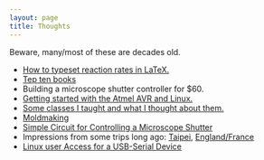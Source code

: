 ```yaml
---
layout: page
title: Thoughts
---
```


Beware, many/most of these are decades old.

* [How to typeset reaction rates in LaTeX.](rates)
* [Tep ten books](books)
* Building a microscope shutter controller for $60.
* [Getting started with the Atmel AVR and Linux.](avrlinux)
* [Some classes I taught and what I thought about them.](classes)
* [Moldmaking](moldmaking)
* [Simple Circuit for Controlling a Microscope Shutter](shutter)
* Impressions from some trips long ago: [Taipei](taipei), [England/France](englandfrance)
* [Linux user Access for a USB-Serial Device](usb-serial)
